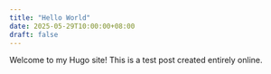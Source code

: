 ```yaml
---
title: "Hello World"
date: 2025-05-29T10:00:00+08:00
draft: false
---
```

Welcome to my Hugo site! This is a test post created entirely online.
